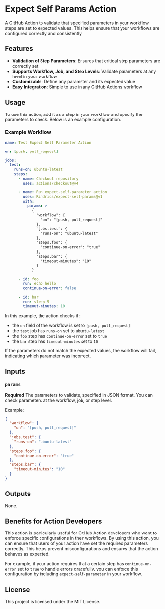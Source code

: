 # Expect Self Params Action

A GitHub Action to validate that specified parameters in your workflow steps are set to expected values.
This helps ensure that your workflows are configured correctly and consistently.

## Features

- **Validation of Step Parameters**: Ensures that critical step parameters are correctly set
- **Supports Workflow, Job, and Step Levels**: Validate parameters at any level in your workflow
- **Customizable**: Define any parameter and its expected value
- **Easy Integration**: Simple to use in any GitHub Actions workflow

## Usage

To use this action, add it as a step in your workflow and specify the parameters to check.
Below is an example configuration.

### Example Workflow

```yaml
name: Test Expect Self Parameter Action

on: [push, pull_request]

jobs:
  test:
    runs-on: ubuntu-latest
    steps:
      - name: Checkout repository
        uses: actions/checkout@v4

      - name: Run expect-self-parameter action
        uses: Rindrics/expect-self-params@v1
        with:
          params: >
            {
              "workflow": {
                "on": "[push, pull_request]"
              },
              "jobs.test": {
                "runs-on": "ubuntu-latest"
              },
              "steps.foo": {
                "continue-on-error": "true"
              },
              "steps.bar": {
                "timeout-minutes": "10"
              }
            }

      - id: foo
        run: echo hello
        continue-on-error: false

      - id: bar
        run: sleep 5
        timeout-minutes: 10
```

In this example, the action checks if:
- the `on` field of the workflow is set to `[push, pull_request]`
- the `test` job has `runs-on` set to `ubuntu-latest`
- the `foo` step has `continue-on-error` set to `true`
- the `bar` step has `timeout-minutes` set to `10`

If the parameters do not match the expected values, the workflow will fail, indicating which parameter was incorrect.

## Inputs

### `params`

**Required** The parameters to validate, specified in JSON format.
You can check parameters at the workflow, job, or step level.

Example:
```json
{
  "workflow": {
    "on": "[push, pull_request]"
  },
  "jobs.test": {
    "runs-on": "ubuntu-latest"
  },
  "steps.foo": {
    "continue-on-error": "true"
  },
  "steps.bar": {
    "timeout-minutes": "10"
  }
}
```

## Outputs

None.

## Benefits for Action Developers

This action is particularly useful for GitHub Action developers who want to enforce specific configurations in their workflows.
By using this action, you can ensure that users of your action have set the required parameters correctly.
This helps prevent misconfigurations and ensures that the action behaves as expected.

For example, if your action requires that a certain step has `continue-on-error` set to `true` to handle errors gracefully, you can enforce this configuration by including `expect-self-parameter` in your workflow.

## License

This project is licensed under the MIT License.
